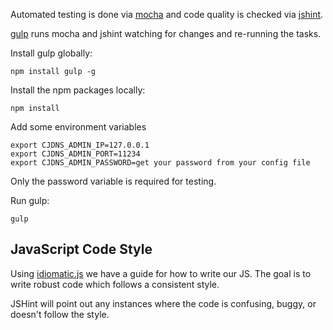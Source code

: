 
Automated testing is done via [mocha](http://visionmedia.github.io/mocha/) and code quality is checked via [jshint](http://www.jshint.com/).

[gulp](http://gulpjs.com/) runs mocha and jshint watching for changes and re-running the tasks.

Install gulp globally:
```
npm install gulp -g
```

Install the npm packages locally:
```
npm install
```

Add some environment variables
```
export CJDNS_ADMIN_IP=127.0.0.1
export CJDNS_ADMIN_PORT=11234
export CJDNS_ADMIN_PASSWORD=get your password from your config file
```
Only the password variable is required for testing.

Run gulp:
```
gulp
```

## JavaScript Code Style
Using [idiomatic.js](https://github.com/rwaldron/idiomatic.js) we have a guide for how to write our JS. The goal is to write robust code which follows a consistent style.

JSHint will point out any instances where the code is confusing, buggy, or doesn't follow the style.

